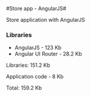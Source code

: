 #Store app - AngularJS#

Store application with AngularJS

### Libraries ###

* AngularJS - 123 Kb
* Angular UI Router - 28.2 Kb

Libraries: 151.2 Kb

Application code - 8 Kb

Total: 159.2 Kb

